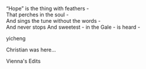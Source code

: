 “Hope” is the thing with feathers -  
That perches in the soul -  
And sings the tune without the words -  
And never stops
And sweetest - in the Gale - is heard -  

yicheng

Christian was here...

Vienna's Edits